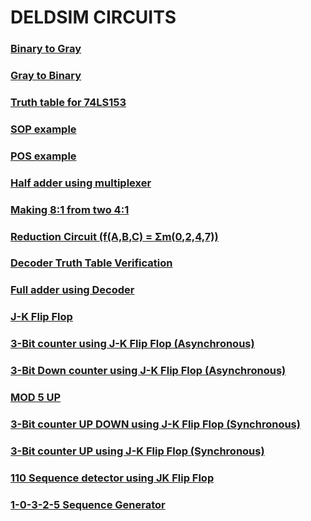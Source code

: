 # DELDSIM CIRCUITS
### [Binary to Gray](https://www.deldsim.com/ugc-c14113969/)
### [Gray to Binary](https://www.deldsim.com/ugc-c1e113997/)
### [Truth table for 74LS153](https://www.deldsim.com/ugc-c1a12053n)
### [SOP example](https://www.deldsim.com/ugc-c11012100z)
### [POS example](https://www.deldsim.com/ugc-c1s12104z)
### [Half adder using multiplexer](https://www.deldsim.com/ugc-c19120852)
### [Making 8:1 from two 4:1](https://www.deldsim.com/ugc-c13121313)
### [Reduction Circuit (f(A,B,C) = Σm(0,2,4,7))](https://www.deldsim.com/ugc-c1z12242d)
### [Decoder Truth Table Verification](https://www.deldsim.com/ugc-c1c14144p/)
###	[Full adder using Decoder](https://www.deldsim.com/ugc-c13141498)
### [J-K Flip Flop](https://www.deldsim.com/ugc-c1814151p)
### [3-Bit counter using J-K Flip Flop (Asynchronous)](https://www.deldsim.com/ugc-c1o14228b)
### [3-Bit Down counter using J-K Flip Flop (Asynchronous)](https://www.deldsim.com/ugc-c1m14248y)
### [MOD 5 UP](https://www.deldsim.com/ugc-c1g14320o)
### [3-Bit counter UP DOWN using J-K Flip Flop (Synchronous)](https://www.deldsim.com/ugc-c1h17187j/)
### [3-Bit counter UP using J-K Flip Flop (Synchronous)](https://www.deldsim.com/ugc-c1317116v/)
### [110 Sequence detector using JK Flip Flop](https://www.deldsim.com/ugc-c1s20399f)
### [1-0-3-2-5 Sequence Generator](https://www.deldsim.com/ugc-c1n204285/)
